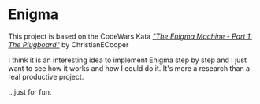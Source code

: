 # Enigma

This project is based on the CodeWars Kata [_"The Enigma Machine - Part 1: The Plugboard"_](https://www.codewars.com/kata/the-enigma-machine-part-1-the-plugboard) by ChristianECooper

I think it is an interesting idea to implement Enigma step by step and I just want to see how it works and how I could do it.
It's more a research than a real productive project.

...just for fun.
